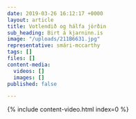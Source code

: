 ```yaml
---
date: 2019-03-26 16:12:17 +0000
layout: article
title: Votlendið og hálfa jörðin
sub_heading: Birt á kjarninn.is
image: "/uploads/211B6631.jpg"
representative: smári-mccarthy
tags: []
files: []
content-media:
  videos: []
  images: []
published: false

---
```

{% include content-video.html index=0 %}